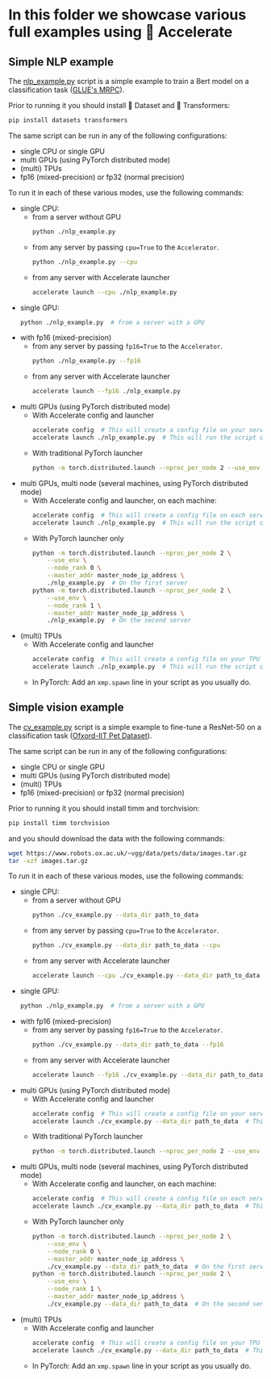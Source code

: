 <!---
Copyright 2021 The HuggingFace Team. All rights reserved.

Licensed under the Apache License, Version 2.0 (the "License");
you may not use this file except in compliance with the License.
You may obtain a copy of the License at

    http://www.apache.org/licenses/LICENSE-2.0

Unless required by applicable law or agreed to in writing, software
distributed under the License is distributed on an "AS IS" BASIS,
WITHOUT WARRANTIES OR CONDITIONS OF ANY KIND, either express or implied.
See the License for the specific language governing permissions and
limitations under the License.
-->

# In this folder we showcase various full examples using 🤗 Accelerate

## Simple NLP example

The [nlp_example.py](./nlp_example.py) script is a simple example to train a Bert model on a classification task ([GLUE's MRPC](https://www.microsoft.com/en-us/download/details.aspx?id=52398)).

Prior to running it you should install 🤗 Dataset and 🤗 Transformers:

```bash
pip install datasets transformers
```

The same script can be run in any of the following configurations:
- single CPU or single GPU
- multi GPUs (using PyTorch distributed mode)
- (multi) TPUs
- fp16 (mixed-precision) or fp32 (normal precision)

To run it in each of these various modes, use the following commands:
- single CPU:
    * from a server without GPU
        ```bash
        python ./nlp_example.py
        ```
    * from any server by passing `cpu=True` to the `Accelerator`.
        ```bash
        python ./nlp_example.py --cpu
        ```
    * from any server with Accelerate launcher
        ```bash
        accelerate launch --cpu ./nlp_example.py
        ```
- single GPU:
    ```bash
    python ./nlp_example.py  # from a server with a GPU
    ```
- with fp16 (mixed-precision)
    * from any server by passing `fp16=True` to the `Accelerator`.
        ```bash
        python ./nlp_example.py --fp16
        ```
    * from any server with Accelerate launcher
        ```bash
        accelerate launch --fp16 ./nlp_example.py
- multi GPUs (using PyTorch distributed mode)
    * With Accelerate config and launcher
        ```bash
        accelerate config  # This will create a config file on your server
        accelerate launch ./nlp_example.py  # This will run the script on your server
        ```
    * With traditional PyTorch launcher
        ```bash
        python -m torch.distributed.launch --nproc_per_node 2 --use_env ./nlp_example.py
        ```
- multi GPUs, multi node (several machines, using PyTorch distributed mode)
    * With Accelerate config and launcher, on each machine:
        ```bash
        accelerate config  # This will create a config file on each server
        accelerate launch ./nlp_example.py  # This will run the script on each server
        ```
    * With PyTorch launcher only
        ```bash
        python -m torch.distributed.launch --nproc_per_node 2 \
            --use_env \
            --node_rank 0 \
            --master_addr master_node_ip_address \
            ./nlp_example.py  # On the first server
        python -m torch.distributed.launch --nproc_per_node 2 \
            --use_env \
            --node_rank 1 \
            --master_addr master_node_ip_address \
            ./nlp_example.py  # On the second server
        ```
- (multi) TPUs
    * With Accelerate config and launcher
        ```bash
        accelerate config  # This will create a config file on your TPU server
        accelerate launch ./nlp_example.py  # This will run the script on each server
        ```
    * In PyTorch:
        Add an `xmp.spawn` line in your script as you usually do.


## Simple vision example

The [cv_example.py](./cv_example.py) script is a simple example to fine-tune a ResNet-50 on a classification task ([Ofxord-IIT Pet Dataset](https://www.robots.ox.ac.uk/~vgg/data/pets/)).

The same script can be run in any of the following configurations:
- single CPU or single GPU
- multi GPUs (using PyTorch distributed mode)
- (multi) TPUs
- fp16 (mixed-precision) or fp32 (normal precision)

Prior to running it you should install timm and torchvision:

```bash
pip install timm torchvision
```

and you should download the data with the following commands:

```bash
wget https://www.robots.ox.ac.uk/~vgg/data/pets/data/images.tar.gz
tar -xzf images.tar.gz
```

To run it in each of these various modes, use the following commands:
- single CPU:
    * from a server without GPU
        ```bash
        python ./cv_example.py --data_dir path_to_data
        ```
    * from any server by passing `cpu=True` to the `Accelerator`.
        ```bash
        python ./cv_example.py --data_dir path_to_data --cpu
        ```
    * from any server with Accelerate launcher
        ```bash
        accelerate launch --cpu ./cv_example.py --data_dir path_to_data
        ```
- single GPU:
    ```bash
    python ./nlp_example.py  # from a server with a GPU
    ```
- with fp16 (mixed-precision)
    * from any server by passing `fp16=True` to the `Accelerator`.
        ```bash
        python ./cv_example.py --data_dir path_to_data --fp16
        ```
    * from any server with Accelerate launcher
        ```bash
        accelerate launch --fp16 ./cv_example.py --data_dir path_to_data
- multi GPUs (using PyTorch distributed mode)
    * With Accelerate config and launcher
        ```bash
        accelerate config  # This will create a config file on your server
        accelerate launch ./cv_example.py --data_dir path_to_data  # This will run the script on your server
        ```
    * With traditional PyTorch launcher
        ```bash
        python -m torch.distributed.launch --nproc_per_node 2 --use_env ./cv_example.py --data_dir path_to_data
        ```
- multi GPUs, multi node (several machines, using PyTorch distributed mode)
    * With Accelerate config and launcher, on each machine:
        ```bash
        accelerate config  # This will create a config file on each server
        accelerate launch ./cv_example.py --data_dir path_to_data  # This will run the script on each server
        ```
    * With PyTorch launcher only
        ```bash
        python -m torch.distributed.launch --nproc_per_node 2 \
            --use_env \
            --node_rank 0 \
            --master_addr master_node_ip_address \
            ./cv_example.py --data_dir path_to_data  # On the first server
        python -m torch.distributed.launch --nproc_per_node 2 \
            --use_env \
            --node_rank 1 \
            --master_addr master_node_ip_address \
            ./cv_example.py --data_dir path_to_data  # On the second server
        ```
- (multi) TPUs
    * With Accelerate config and launcher
        ```bash
        accelerate config  # This will create a config file on your TPU server
        accelerate launch ./cv_example.py --data_dir path_to_data  # This will run the script on each server
        ```
    * In PyTorch:
        Add an `xmp.spawn` line in your script as you usually do.
